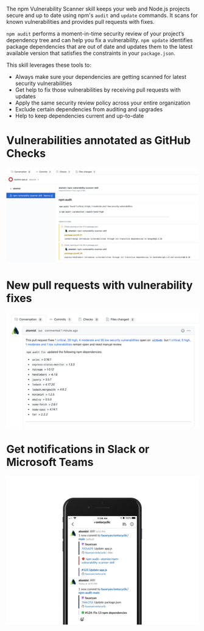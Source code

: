 The npm Vulnerability Scanner skill keeps your web and Node.js projects secure
and up to date using npm's `audit` and `update` commands. It scans for known
vulnerabilities and provides pull requests with fixes.

`npm audit` performs a moment-in-time security review of your project’s
dependency tree and can help you fix a vulnerability. `npm update` identifies
package dependencies that are out of date and updates them to the latest
available version that satisfies the constraints in your `package.json`.

This skill leverages these tools to:

-   Always make sure your dependencies are getting scanned for latest security
    vulnerabilities
-   Get help to fix those vulnerabilities by receiving pull requests with
    updates
-   Apply the same security review policy across your entire organization
-   Exclude certain dependencies from auditing and upgrades
-   Help to keep dependencies current and up-to-date

# Vulnerabilities annotated as GitHub Checks

![Vulnerability check annotations](docs/images/vuln-scanner-checks.png)

# New pull requests with vulnerability fixes

![Fixes pull request](docs/images/vuln-scanner-pr.png)

# Get notifications in Slack or Microsoft Teams

![Slack notifications](docs/images/vuln-scanner-slack-ios.png)
